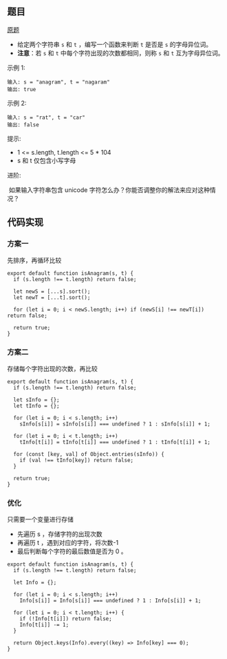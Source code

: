 ## 题目

[原题](https://leetcode-cn.com/leetbook/read/top-interview-questions-easy/xn96us/)

* 给定两个字符串 `s` 和 `t` ，编写一个函数来判断 `t` 是否是 `s` 的字母异位词。
* **注意**：若 `s` 和 `t` 中每个字符出现的次数都相同，则称 `s` 和 `t` 互为字母异位词。



示例 1:

```
输入: s = "anagram", t = "nagaram"
输出: true
```

示例 2:

```
输入: s = "rat", t = "car"
输出: false
```


提示:

* 1 <= s.length, t.length <= 5 * 104
* s 和 t 仅包含小写字母

进阶: 

​	如果输入字符串包含 unicode 字符怎么办？你能否调整你的解法来应对这种情况？

## 代码实现

### 方案一

先排序，再循环比较

```
export default function isAnagram(s, t) {
  if (s.length !== t.length) return false;

  let newS = [...s].sort();
  let newT = [...t].sort();

  for (let i = 0; i < newS.length; i++) if (newS[i] !== newT[i]) return false;

  return true;
}
```

### 方案二

存储每个字符出现的次数，再比较

```
export default function isAnagram(s, t) {
  if (s.length !== t.length) return false;

  let sInfo = {};
  let tInfo = {};

  for (let i = 0; i < s.length; i++)
    sInfo[s[i]] = sInfo[s[i]] === undefined ? 1 : sInfo[s[i]] + 1;

  for (let i = 0; i < t.length; i++)
    tInfo[t[i]] = tInfo[t[i]] === undefined ? 1 : tInfo[t[i]] + 1;

  for (const [key, val] of Object.entries(sInfo)) {
    if (val !== tInfo[key]) return false;
  }
  
  return true;
}
```

### 优化

只需要一个变量进行存储

* 先遍历 s ，存储字符的出现次数
* 再遍历 t ，遇到对应的字符，将次数-1
* 最后判断每个字符的最后数值是否为 0 。

```
export default function isAnagram(s, t) {
  if (s.length !== t.length) return false;

  let Info = {};

  for (let i = 0; i < s.length; i++)
    Info[s[i]] = Info[s[i]] === undefined ? 1 : Info[s[i]] + 1;

  for (let i = 0; i < t.length; i++) {
    if (!Info[t[i]]) return false;
    Info[t[i]] -= 1;
  }

  return Object.keys(Info).every((key) => Info[key] === 0);
}
```

